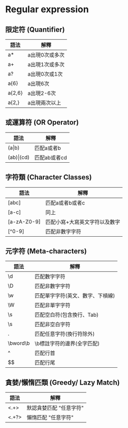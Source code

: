 # Regular expression

## 限定符 (Quantifier)

| 語法     | 解釋       |
| ------ | -------- |
| a*     | a出現0次或多次 |
| a+     | a出現1次或多次 |
| a?     | a出現0次或1次 |
| a{6}   | a出現6次    |
| a{2,6} | a出現2-6次  |
| a{2,}  | a出現兩次以上  |





## 或運算符 (OR Operator)

| 語法         | 解釋       |
| ---------- | -------- |
| (a\|b)     | 匹配a或者b   |
| (ab)\|(cd) | 匹配ab或者cd |





## 字符類 (Character Classes)



| 語法          | 解釋              |
| ----------- | --------------- |
| [abc]       | 匹配a或者b或者c       |
| [a-c]       | 同上              |
| [a-zA-Z0-9] | 匹配小寫+大寫英文字符以及數字 |
| [^0-9]      | 匹配非數字字符         |





## 元字符 (Meta-characters)

| 語法       | 解釋                |
| -------- | ----------------- |
| \d       | 匹配數字字符            |
| \D       | 匹配非數字字符           |
| \w       | 匹配單字字符(英文、數字、下槓線) |
| \W       | 匹配非單字字符           |
| \s       | 匹配空白符(包含換行、Tab)   |
| \s       | 匹配非空白字符           |
| .        | 匹配任意字符(換行符除外)     |
| \bword\b | \b標註字符的邊界(全字匹配)   |
| ^        | 匹配行首              |
| $$       | 匹配行尾              |







## 貪婪/懶惰匹類 (Greedy/ Lazy Match)

| 語法    | 解釋            |
| ----- | ------------- |
| <.+>  | 默認貪婪匹配 "任意字符" |
| <.+?> | 懶惰匹配 "任意字符"   |
